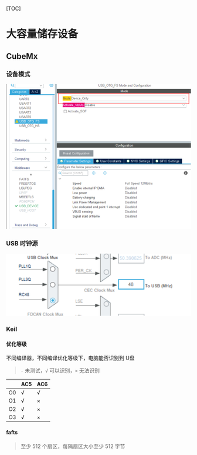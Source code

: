 [TOC]

# 大容量储存设备

## CubeMx

### 设备模式

![usb_mode](.assets/README/usb_mode.png)



### USB 时钟源

![usb_clock_sel](.assets/README/usb_clock_sel.png)



### Keil



#### 优化等级

不同编译器，不同编译优化等级下，电脑能否识别到 U盘

> `-` 未测试，`√` 可以识别，`×` 无法识别

|      | AC5  | AC6  |
| ---- | ---- | ---- |
| O0   | √    | √    |
| O1   | √    | ×    |
| O2   | √    | ×    |
| O3   | √    | ×    |



#### fafts 

> 至少 512 个扇区，每隔扇区大小至少 512 字节



